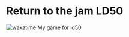 # Return to the jam LD50
[![wakatime](https://wakatime.com/badge/user/689ea0cf-7a60-428a-9385-c2713d3911fd/project/914cd118-9a25-411e-af12-5e9c80583eab.svg)](https://wakatime.com/badge/user/689ea0cf-7a60-428a-9385-c2713d3911fd/project/914cd118-9a25-411e-af12-5e9c80583eab)
 My game for ld50
